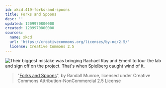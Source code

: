 ```yaml
---
id: xkcd.419-forks-and-spoons
title: Forks and Spoons
desc: ''
updated: 1209970800000
created: 1209970800000
sources:
  name: xkcd
  url: 'https://creativecommons.org/licenses/by-nc/2.5/'
  license: Creative Commons 2.5
---
```

![Their biggest mistake was bringing Rachael Ray and Emeril to tour the lab and sign off on the project.  That's when Spielberg caught wind of it.](https://imgs.xkcd.com/comics/forks_and_spoons.png)
> "[Forks and Spoons](https://xkcd.com/419/)", by Randall Munroe, licensed under Creative Commons Attribution-NonCommercial 2.5 License
